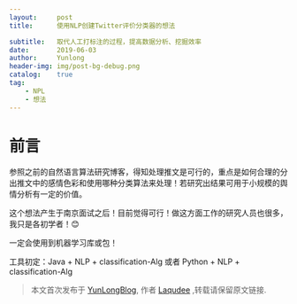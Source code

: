 ```yaml
---
layout:     post
title:      使用NLP创建Twitter评价分类器的想法

subtitle:   取代人工打标注的过程，提高数据分析、挖掘效率
date:       2019-06-03
author:     Yunlong
header-img: img/post-bg-debug.png
catalog:    true
tag:
    - NPL
    - 想法
---
```


# 前言
参照之前的自然语言算法研究博客，得知处理推文是可行的，重点是如何合理的分出推文中的感情色彩和使用哪种分类算法来处理！若研究出结果可用于小规模的舆情分析有一定的价值。

这个想法产生于南京面试之后！目前觉得可行！做这方面工作的研究人员也很多，我只是各初学者！😊

一定会使用到机器学习库或包！

工具初定：Java + NLP + classification-Alg 或者 Python + NLP + classification-Alg

> 本文首次发布于 [YunLongBlog](http://ZhaoYLong.github.io), 作者 [Laqudee](http://www.twtter.com/Laqudee1) ,转载请保留原文链接.